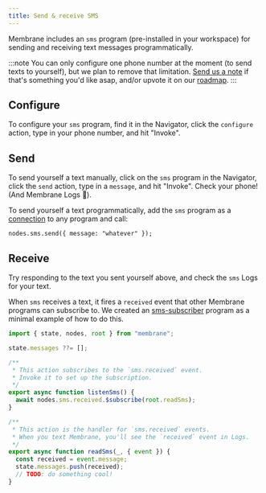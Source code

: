 ```yaml
---
title: Send & receive SMS
---
```


Membrane includes an `sms` program (pre-installed in your workspace) for sending and receiving text messages programmatically.

:::note
You can only configure one phone number at the moment (to send texts to yourself), but we plan to remove that limitation. [Send us a note](mailto:contact@membrane.io) if that's something you'd like asap, and/or upvote it on our [roadmap](https://docs.membrane.io/roadmap).
:::

## Configure

To configure your `sms` program, find it in the Navigator, click the `configure` action, type in your phone number, and hit "Invoke".

## Send

To send yourself a text manually, click on the `sms` program in the Navigator, click the `send` action, type in a `message`, and hit "Invoke". Check your phone! (And Membrane Logs 👀).

To send yourself a text programmatically, add the `sms` program as a [connection](/concepts/connections) to any program and call:

```
nodes.sms.send({ message: "whatever" });
```

## Receive

Try responding to the text you sent yourself above, and check the `sms` Logs for your text.

When `sms` receives a text, it fires a `received` event that other Membrane programs can subscribe to. We created an <a href="https://www.membrane.io/share/pete/sms-subscriber" target="_blank">sms-subscriber</a> program as a minimal example of how to do this.

```js
import { state, nodes, root } from "membrane";

state.messages ??= [];

/**
 * This action subscribes to the `sms.received` event.
 * Invoke it to set up the subscription.
 */
export async function listenSms() {
  await nodes.sms.received.$subscribe(root.readSms);
}

/**
 * This action is the handler for `sms.received` events.
 * When you text Membrane, you'll see the `received` event in Logs.
 */
export async function readSms(_, { event }) {
  const received = event.message;
  state.messages.push(received);
  // TODO: do something cool!
}
```

